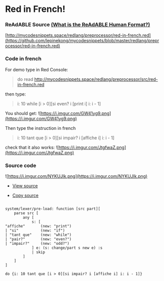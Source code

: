 
# Red in French!


### ReAdABLE Source [(What is the ReAdABLE Human Format?)](http://readablehumanformat.com)

[http://mycodesnippets.space/redlang/preprocessor/red-in-french.red](https://github.com/lepinekong/mycodesnippets/blob/master/redlang/preprocessor/red-in-french.red)


### Code in french

For demo type in Red Console:
>do read http://mycodesnippets.space/redlang/preprocessor/src/red-in-french.red

then type:
>i: 10 while [i > 0][si even? i [print i] i: i - 1]

You should get:
![https://i.imgur.com/GW41yg9.png](https://i.imgur.com/GW41yg9.png)
                    
Then type the instruction in french
>i: 10 tant que [i > 0][si impair? i [affiche i] i: i - 1]

check that it also works:
![https://i.imgur.com/JtgfwaZ.png](https://i.imgur.com/JtgfwaZ.png)
                    

### Source code

![https://i.imgur.com/NYKUJlk.png](https://i.imgur.com/NYKUJlk.png)
                    
- [View source](https://github.com/lepinekong/mycodesnippets/blob/master/preprocessor/src/red-in-french.red)
                        
- [Copy source](https://raw.githubusercontent.com/lepinekong/mycodesnippets/master/preprocessor/src/red-in-french.red)
                        


```

system/lexer/pre-load: function [src part][
    parse src [
        any [
            s: [
"affiche"       (new: "print")
| "si"          (new: "if")
| "tant que"    (new: "while")
| "pair?"       (new: "even?")
| "impair?"     (new: "odd?")
            ] e: (s: change/part s new e) :s
            | skip
        ]
    ]
]

do {i: 10 tant que [i > 0][si impair? i [affiche i] i: i - 1]}            
        
```


